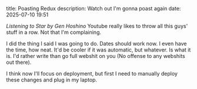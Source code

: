 title: Poasting Redux
description: Watch out I'm gonna poast again
date: 2025-07-10 19:51

*Listening to Star by Gen Hoshino*
Youtube really likes to throw all this guys' stuff in a row. Not that I'm complaining.

I did the thing I said I was going to do. Dates should work now. I even have the time, how neat. It'd be cooler
if it was automatic, but whatever. Is what it is. I'd rather write than go full webshit on you (No offense to
any webshits out there).

I think now I'll focus on deployment, but first I need to manually deploy these changes and plug in my laptop.

